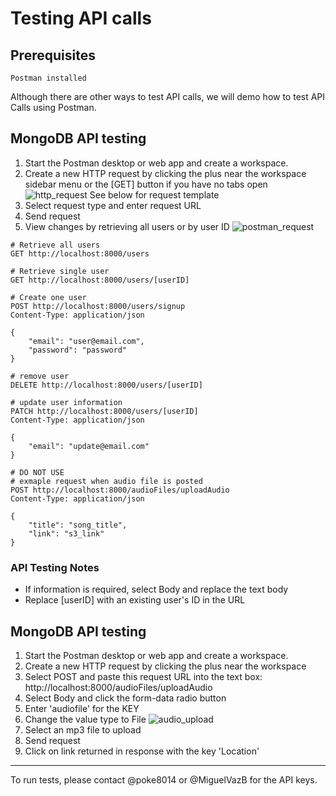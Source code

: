 # Testing API calls

## Prerequisites
    
    Postman installed

Although there are other ways to test API calls, we will demo how to test API Calls using Postman.

## MongoDB API testing

1. Start the Postman desktop or web app and create a workspace.
2. Create a new HTTP request by clicking the plus near the workspace sidebar menu or the [GET] button if you have no tabs open
![http_request](link)
See below for request template
3. Select request type and enter request URL
4. Send request
5. View changes by retrieving all users or by user ID
![postman_request](link)

```
# Retrieve all users
GET http://localhost:8000/users 

# Retrieve single user
GET http://localhost:8000/users/[userID]

# Create one user
POST http://localhost:8000/users/signup
Content-Type: application/json

{
    "email": "user@email.com",
    "password": "password"
}

# remove user
DELETE http://localhost:8000/users/[userID]

# update user information
PATCH http://localhost:8000/users/[userID]
Content-Type: application/json

{
    "email": "update@email.com"
}

# DO NOT USE
# exmaple request when audio file is posted
POST http://localhost:8000/audioFiles/uploadAudio
Content-Type: application/json

{
    "title": "song_title",
    "link": "s3_link"
}
```

### API Testing Notes
- If information is required, select Body and replace the text body
- Replace [userID] with an existing user's ID in the URL

## MongoDB API testing

1. Start the Postman desktop or web app and create a workspace.
2. Create a new HTTP request by clicking the plus near the workspace
3. Select POST and paste this request URL into the text box: http://localhost:8000/audioFiles/uploadAudio
4. Select Body and click the form-data radio button
5. Enter 'audiofile' for the KEY
6. Change the value type to File
![audio_upload](link)
7. Select an mp3 file to upload
8. Send request
9. Click on link returned in response with the key 'Location'
___
To run tests, please contact @poke8014 or @MiguelVazB for the API keys. 